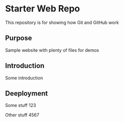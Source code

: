 # Starter Web Repo

This repository is for showing how Git and GitHub work

## Purpose

Sample website with plenty of files for demos

## Introduction

Some introduction

## Deeployment

Some stuff 123

Other stuff 4567

